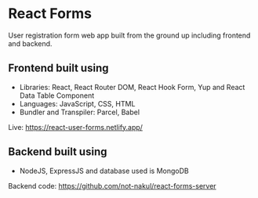 # React Forms
User registration form web app built from the ground up including frontend and backend.

## Frontend built using
- Libraries: React, React Router DOM, React Hook Form, Yup and React Data Table Component
- Languages: JavaScript, CSS, HTML
- Bundler and Transpiler: Parcel, Babel

Live: https://react-user-forms.netlify.app/

## Backend built using
- NodeJS, ExpressJS and database used is MongoDB

Backend code: https://github.com/not-nakul/react-forms-server
